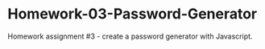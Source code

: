 # Homework-03-Password-Generator
Homework assignment #3 - create a password generator with Javascript.
